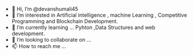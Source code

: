 - 👋 Hi, I’m @devanshumali45
- 👀 I’m interested in  Artificial intelligence , machine Learning , Competitive Programming and Blockchain Development.
- 🌱 I’m currently learning ... Pyhton ,Data Structures and web development.
- 💞️ I’m looking to collaborate on ...
- 📫 How to reach me ...

<!---
devanshumali45/devanshumali45 is a ✨ special ✨ repository because its `README.md` (this file) appears on your GitHub profile.
You can click the Preview link to take a look at your changes.
--->
